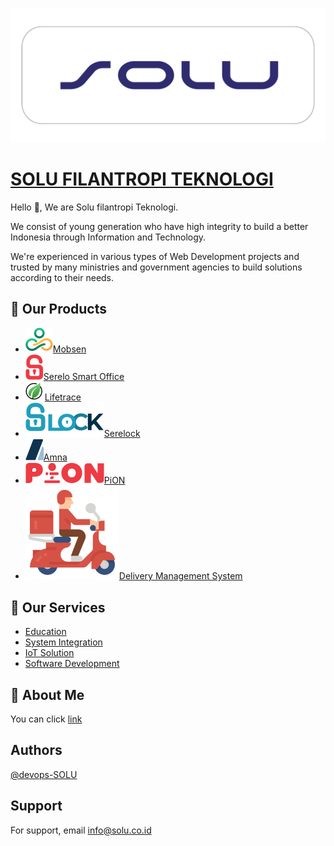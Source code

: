 
![Logo](images/FAVICON_6.png)


# [SOLU FILANTROPI TEKNOLOGI](https://solu.co.id/)

Hello 👋, We are Solu filantropi Teknologi.

We consist of young generation who have high integrity to build a better Indonesia through Information and Technology.

We're experienced in various types of Web Development projects and trusted by many ministries and government agencies to build solutions according to their needs.

## 🔭 Our Products

 - ![logo](images/Mobsen.png)[Mobsen](https://mobsen.id/)
 - ![logo](images/Serelo.png)[Serelo Smart Office](https://solu.co.id/service/product/serelo)
 - ![logo](images/Lifetrace.png)[Lifetrace](https://solu.co.id/service/product/lifetrace)
 - ![logo](images/Slock.png)[Serelock](https://solu.co.id/service/product/serelock)
 - ![logo](images/Amna.png)[Amna](https://solu.co.id/service/product/amna)
 - ![logo](images/pion.png)[PiON](https://solu.co.id/service/product/pion)
 - ![logo](images/Dms.png)[Delivery Management System](https://solu.co.id/service/product/delivery-management-system)

## 🤝 Our Services
 - [Education](https://solu.co.id/service/education)
 - [System Integration](https://solu.co.id/service/system-integration)
 - [IoT Solution](https://solu.co.id/service/iot-solution)
 - [Software Development](https://solu.co.id/service/software-development)
   
## 🚀 About Me

You can click [link](https://solu.co.id/about-us)

## Authors

[@devops-SOLU](https://www.github.com/devops-SOLU)

## Support

For support, email info@solu.co.id

